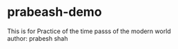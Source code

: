 # prabeash-demo
This is for Practice of the time passs of the modern world
<br>
author: prabesh shah
